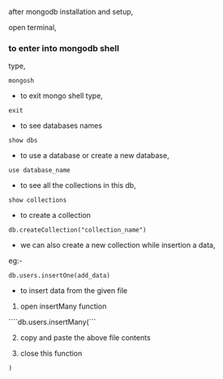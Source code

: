 after mongodb installation and setup,

open terminal,

### to enter into mongodb shell

 type,

``` mongosh ```

- to exit mongo shell type,

```exit```

- to see databases names

```show dbs```

- to use a database or create a new database,

```use database_name```

- to see all the collections in this db,

```show collections```

- to create a collection

```db.createCollection("collection_name")```

- we can also create a new collection while insertion a data,

eg:-

```db.users.insertOne(add_data)```

- to insert data from the given file 

1. open insertMany function

 ````db.users.insertMany(```

 2. copy and paste the above file contents 

 3. close this function

 ```)```


